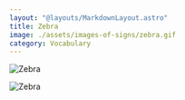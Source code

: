 ```yaml
---
layout: "@layouts/MarkdownLayout.astro"
title: Zebra
image: ./assets/images-of-signs/zebra.gif
category: Vocabulary
---
```


![Zebra](@signs/zebra.gif)

![Zebra](@signs/zebra-sgsl-sign-bank.gif)
